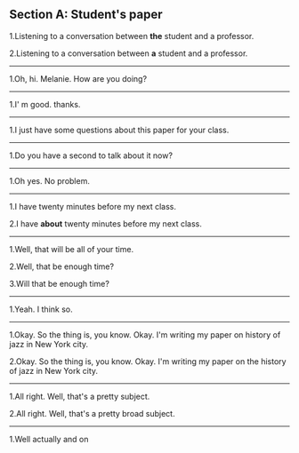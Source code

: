 Section A: Student's paper
------------------
1.Listening to a conversation between **the** student and a professor.

2.Listening to a conversation between **a** student and a professor.

----------

1.Oh, hi. Melanie. How are you doing? 

----------

1.I' m good. thanks.

----------

1.I just have some questions about this paper for your class.

----------

1.Do you have a second to talk about it now?

----------

1.Oh yes. No problem.

----------

1.I have twenty minutes before my next class.

2.I have **about** twenty minutes before my next class.

----------

1.Well, that will be all of your time.

2.Well, that be enough time?

3.Will that be enough time?

----------

1.Yeah. I think so.

----------

1.Okay. So the thing is, you know. Okay. I'm writing my paper on history of jazz in New York city.

2.Okay. So the thing is, you know. Okay. I'm writing my paper on the history of jazz in New York city.

----------

1.All right. Well, that's a pretty subject. 

2.All right. Well, that's a pretty broad subject. 

----------

1.Well actually and on 

